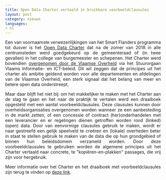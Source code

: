 ```yaml
---
title: Open Data Charter vertaald in bruikbare voorbeeldclausules 
layout: post
category: nieuws
languages:
- nl
---
```


<div style="text-align: justify;margin-bottom: 1em;">Een van voornaamste verwezenlijkingen van het Smart Flanders programma tot dusver is het <a href="https://smart.flanders.be/open-data-charter/">Open Data Charter</a> dat na de zomer van 2018 in alle centrumsteden werd goedgekeurd op de gemeenteraad of (in twee gevallen) in het college van burgemeester en schepenen. Het Charter werd bovendien <a href="https://overheid.vlaanderen.be/informatie-vlaanderen/ontdek-onze-producten-en-diensten/open-data-bij-de-vlaamse-overheid">overgenomen door de Vlaamse Overheid</a> via het Stuurorgaan Vlaams Informatie- en ICT-beleid. Dit wil zeggen dat de principes uit het charter als ambitie geldend worden voor alle departementen en afdelingen van de Vlaamse Overheid, een sterk signaal dat het belang van meer en betere open data onderstreept.</div>

<div style="text-align: justify;margin-bottom: 1em;">Maar daar blijft het niet bij: om het makkelijker te maken met het Charter aan de slag te gaan en het naar de praktijk te vertalen werd een draaiboek opgesteld met een aantal voorbeeldclausules. Deze clausules kunnen door overheidsorganisaties overgenomen worden wanneer ze een aanbesteding in de markt zetten, of een concessie of contract (her)onderhandelen met een leverancier en er regelingen dienen getroffen worden rond (linked) (open) data. Door van eenvormige clausules gebruik te maken, wordt er naar gestreefd een gelijk speelveld te creëren en (lokale) overheden beter in staat te stellen gebruik te maken van de data die op hun grondgebied of binnen hun beleidsdomein verzameld worden. Door deze voorbeeldclausules te gebruiken worden de algemene principes uit het Charter vertaald naar concrete, te "kopiëren-en-plakken" passages, die vrij zijn voor hergebruik.</div>

<div style="text-align: justify;margin-bottom: 1em;">Meer informatie over het Charter en het draaiboek met voorbeeldclausules zijn terug te vinden op <a href="https://smart.flanders.be/open-data-charter/">deze link</a>.</div>
